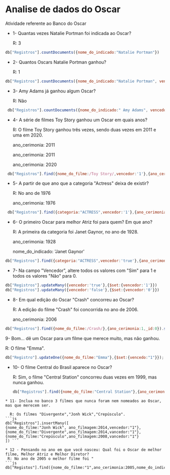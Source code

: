 
# Analise de dados do Oscar

 Atividade referente ao Banco do Oscar

* 1- Quantas vezes Natalie Portman foi indicada ao Oscar?

   R: 3

```js
db["Registros"].countDocuments({nome_do_indicado:"Natalie Portman"})
```

* 2- Quantos Oscars Natalie Portman ganhou?

   R: 1

```js
db["Registros"].countDocuments({nome_do_indicado:"Natalie Portman", vencedor:'1'})
```

* 3- Amy Adams já ganhou algum Oscar?

   R: Não

```js
 db["Registros"].countDocuments({nome_do_indicado:" Amy Adams", vencedor:'0'})
```

* 4- A série de filmes Toy Story ganhou um Oscar em quais anos?

   R: O filme Toy Story ganhou três vezes, sendo duas vezes em 2011 e uma em 2020.

   ano_cerimonia: 2011

   ano_cerimonia: 2011

   ano_cerimonia: 2020

```js
 db["Registros"].find({nome_do_filme:/Toy Story/,vencedor:'1'},{ano_cerimonia:1,_id:0})
 ```

* 5- A partir de que ano que a categoria "Actress" deixa de existir?
 
   R: No ano de 1976

  ano_cerimonia: 1976

```js
 db["Registros"].find({categoria:"ACTRESS",vencedor:'1'},{ano_cerimonia:1,_id:0}).sort({ano_cerimonia:-1}).limit(1)
```

* 6- O primeiro Oscar para melhor Atriz foi para quem? Em que ano?

   R: A primeira da categoria foi Janet Gaynor, no ano de 1928.

   ano_cerimonia: 1928
  
   nome_do_indicado: 'Janet Gaynor'

```js
db["Registros"].find({categoria:"ACTRESS",vencedor:'true'},{ano_cerimonia:1,nome_do_indicado:1,_id:0}).sort({ano_cerimonia:1}).limi(1)
```

* 7- Na campo "Vencedor", altere todos os valores com "Sim" para 1 e todos os valores "Não" para 0.

```js
db["Registros"].updateMany({vencedor:'true'},{$set:{vencedor:'1'}})
db["Registros"].updateMany({vencedor:'false'},{$set:{vencedor:'0'}})
```


* 8- Em qual edição do Oscar "Crash" concorreu ao Oscar?

   R: A edição do filme "Crash" foi concorrida no ano de 2006.

   ano_cerimonia: 2006

```js
db["Registros"].find({nome_do_filme:/Crash/},{ano_cerimonia:1,_id:0}).sort({ano_cerimonia:-1}).limit(1)
```
 9- Bom... dê um Oscar para um filme que merece muito, mas não ganhou.

  R: O filme "Emma".
  ```js
  db["Registro"].updateOne({nome_do_filme:"Emma"},{$set:{vencedo:"1"}});
  ```

* 10- O filme Central do Brasil aparece no Oscar?

  R: Sim, o filme "Central Station" concorreu duas vezes em 1999, mas nunca ganhou.
  ```js
  db["Registros"].find({nome_do_filme:"Central Station"},{ano_cerimonia:1,_id:0}).sort({ano_cerimonia:-1}).pretty()
```
* 11- Inclua no banco 3 filmes que nunca foram nem nomeados ao Oscar, mas que merecem ser.

  R: Os filmes "Divergente","Jonh Wick","Crepúsculo".
```js
db["Registros"].insertMany([
{nome_do_filme:"Jonh Wick", ano_filmagem:2014,vencedor:"1"},
{nome_do_filme:"Divergente",ano_filmagem:2014,vancedor:"1"},
{nome_do_filme:"Crepúsculo",ano_filmagem:2008,vancedor:"1"}
]) ```

* 12 - Pensando no ano em que você nasceu: Qual foi o Oscar de melhor filme, Melhor Atriz e Melhor Diretor?
 R: No ano de 2005 o melhor filme foi "
```js
db["Registos"].find({nome_do_filme:"1",ano_cerimonia:2005,nome_do_indicado:"1",categoria:"1",_id:0})




